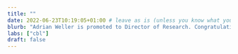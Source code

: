 ```yaml
---
title: ""
date: 2022-06-23T10:19:05+01:00 # leave as is (unless you know what you are doing ^^)
blurb: "Adrian Weller is promoted to Director of Research. Congratulations Adrian!"
labs: ["cbl"]
draft: false
---
```


<!-- Each news item gets a full page of its own in addition to its presence in the front-page news feed; the body of that page is populated by any content you might want to enter below in Markdown format -->


